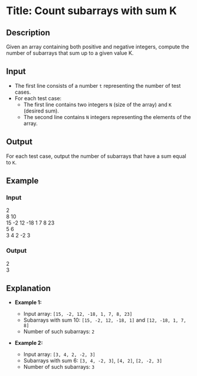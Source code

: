 # Title: Count subarrays with sum K

## Description
Given an array containing both positive and negative integers, compute the number of subarrays that sum up to a given value K.

## Input
- The first line consists of a number `t` representing the number of test cases.
- For each test case:
  - The first line contains two integers `N` (size of the array) and `K` (desired sum).
  - The second line contains `N` integers representing the elements of the array.

## Output
For each test case, output the number of subarrays that have a sum equal to `K`.

## Example
### Input
2\
8 10\
15 -2 12 -18 1 7 8 23\
5 6\
3 4 2 -2 3

### Output
2\
3


## Explanation
- **Example 1:**
  - Input array: `[15, -2, 12, -18, 1, 7, 8, 23]`
  - Subarrays with sum 10: `[15, -2, 12, -18, 1]` and `[12, -18, 1, 7, 8]`
  - Number of such subarrays: `2`
  
- **Example 2:**
  - Input array: `[3, 4, 2, -2, 3]`
  - Subarrays with sum 6: `[3, 4, -2, 3]`, `[4, 2]`, `[2, -2, 3]`
  - Number of such subarrays: `3`

